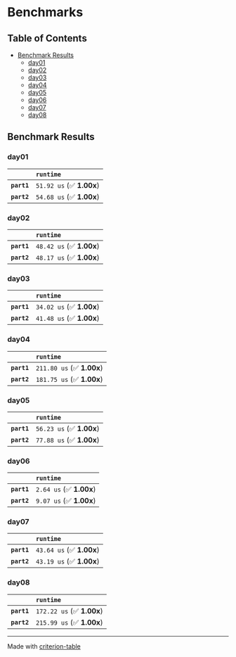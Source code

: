 # Benchmarks

## Table of Contents

- [Benchmark Results](#benchmark-results)
    - [day01](#day01)
    - [day02](#day02)
    - [day03](#day03)
    - [day04](#day04)
    - [day05](#day05)
    - [day06](#day06)
    - [day07](#day07)
    - [day08](#day08)

## Benchmark Results

### day01

|             | `runtime`                 |
|:------------|:------------------------- |
| **`part1`** | `51.92 us` (✅ **1.00x**)  |
| **`part2`** | `54.68 us` (✅ **1.00x**)  |

### day02

|             | `runtime`                 |
|:------------|:------------------------- |
| **`part1`** | `48.42 us` (✅ **1.00x**)  |
| **`part2`** | `48.17 us` (✅ **1.00x**)  |

### day03

|             | `runtime`                 |
|:------------|:------------------------- |
| **`part1`** | `34.02 us` (✅ **1.00x**)  |
| **`part2`** | `41.48 us` (✅ **1.00x**)  |

### day04

|             | `runtime`                  |
|:------------|:-------------------------- |
| **`part1`** | `211.80 us` (✅ **1.00x**)  |
| **`part2`** | `181.75 us` (✅ **1.00x**)  |

### day05

|             | `runtime`                 |
|:------------|:------------------------- |
| **`part1`** | `56.23 us` (✅ **1.00x**)  |
| **`part2`** | `77.88 us` (✅ **1.00x**)  |

### day06

|             | `runtime`                |
|:------------|:------------------------ |
| **`part1`** | `2.64 us` (✅ **1.00x**)  |
| **`part2`** | `9.07 us` (✅ **1.00x**)  |

### day07

|             | `runtime`                 |
|:------------|:------------------------- |
| **`part1`** | `43.64 us` (✅ **1.00x**)  |
| **`part2`** | `43.19 us` (✅ **1.00x**)  |

### day08

|             | `runtime`                  |
|:------------|:-------------------------- |
| **`part1`** | `172.22 us` (✅ **1.00x**)  |
| **`part2`** | `215.99 us` (✅ **1.00x**)  |

---
Made with [criterion-table](https://github.com/nu11ptr/criterion-table)